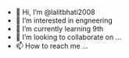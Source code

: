 - 👋 Hi, I’m @lalitbhati2008
- 👀 I’m interested in engneering
- 🌱 I’m currently learning 9th
- 💞️ I’m looking to collaborate on ...
- 📫 How to reach me ...

<!---
lalitbhati2008/lalitbhati2008 is a ✨ special ✨ repository because its `README.md` (this file) appears on your GitHub profile.
You can click the Preview link to take a look at your changes.
-gmail,lalitbhati538@gmail.com

